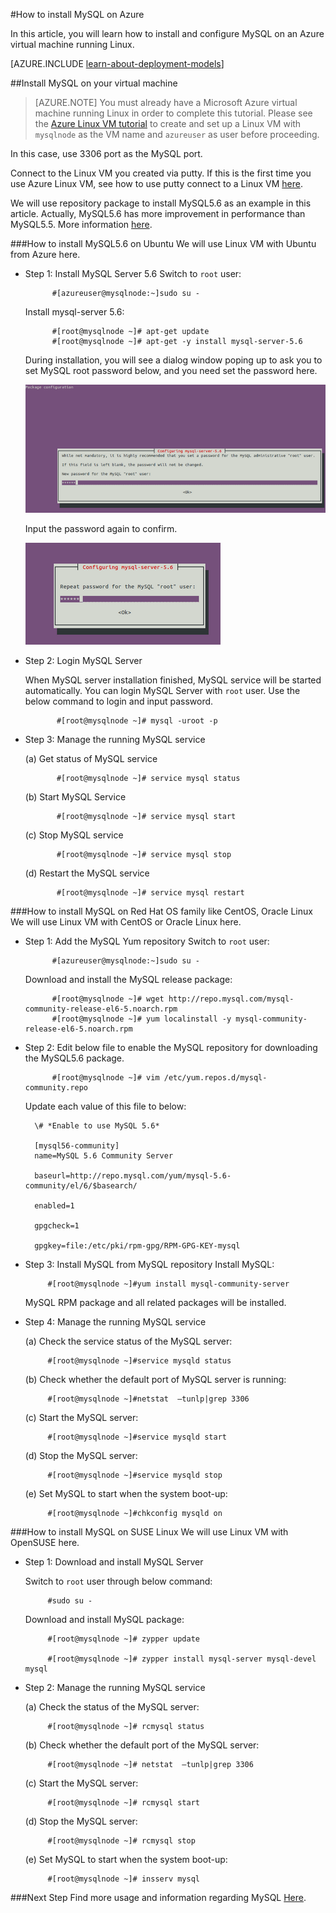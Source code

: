 <properties
	pageTitle="Set up MySQL on a Linux VM | Microsoft Azure "
	description="Learn how to install the MySQL stack on a Linux virtual machine (Ubuntu or RedHat family OS) in Azure"
	services="virtual-machines-linux"
	documentationCenter=""
	authors="SuperScottz"
	manager="timlt"
	editor=""
	tags="azure-resource-manager,azure-service-management"/>

<tags
	ms.service="virtual-machines-linux"
	ms.workload="infrastructure-services"
	ms.tgt_pltfrm="vm-linux"
	ms.devlang="na"
	ms.topic="article"
	ms.date="02/01/2016"
	ms.author="mingzhan"/>


#How to install MySQL on Azure


In this article, you will learn how to install and configure MySQL on an Azure virtual machine running Linux.

[AZURE.INCLUDE [learn-about-deployment-models](../../includes/learn-about-deployment-models-both-include.md)]


##Install MySQL on your virtual machine

> [AZURE.NOTE] You must already have a Microsoft Azure virtual machine running Linux in order to complete this tutorial. Please see the
[Azure Linux VM tutorial](virtual-machines-linux-quick-create-cli.md) to create and set up a Linux VM with `mysqlnode` as the VM name and `azureuser` as user before proceeding.

In this case, use 3306 port as the MySQL port.  

Connect to the Linux VM you created via putty. If this is the first time you use Azure Linux VM, see how to use putty connect to a Linux VM [here](virtual-machines-linux-ssh-from-linux.md).

We will use repository package to install MySQL5.6 as an example in this article. Actually, MySQL5.6 has more improvement in performance than MySQL5.5.  More information [here](http://www.mysqlperformanceblog.com/2013/02/18/is-mysql-5-6-slower-than-mysql-5-5/).


###How to install MySQL5.6 on Ubuntu
We will use Linux VM with Ubuntu from Azure here.

- Step 1: Install MySQL Server 5.6
    Switch to `root` user:

            #[azureuser@mysqlnode:~]sudo su -

    Install mysql-server 5.6:

            #[root@mysqlnode ~]# apt-get update
            #[root@mysqlnode ~]# apt-get -y install mysql-server-5.6

    During installation, you will see a dialog window poping up to ask you to set MySQL root password below, and you need set the password here.

    ![image](./media/virtual-machines-linux-mysql-install/virtual-machines-linux-install-mysql-p1.png)


    Input the password again to confirm.

    ![image](./media/virtual-machines-linux-mysql-install/virtual-machines-linux-install-mysql-p2.png)

- Step 2: Login MySQL Server

    When MySQL server installation finished, MySQL service will be started automatically. You can login MySQL Server with `root` user.
    Use the below command to login and input password.

             #[root@mysqlnode ~]# mysql -uroot -p

- Step 3: Manage the running MySQL service

    (a) Get status of MySQL service

             #[root@mysqlnode ~]# service mysql status

    (b) Start MySQL Service

             #[root@mysqlnode ~]# service mysql start

    (c) Stop MySQL service

             #[root@mysqlnode ~]# service mysql stop

    (d) Restart the MySQL service

             #[root@mysqlnode ~]# service mysql restart


###How to install MySQL on Red Hat OS family like CentOS, Oracle Linux
We will use Linux VM with CentOS or Oracle Linux here.

- Step 1: Add the MySQL Yum repository
    Switch to `root` user:

            #[azureuser@mysqlnode:~]sudo su -

    Download and install the MySQL release package:

            #[root@mysqlnode ~]# wget http://repo.mysql.com/mysql-community-release-el6-5.noarch.rpm
            #[root@mysqlnode ~]# yum localinstall -y mysql-community-release-el6-5.noarch.rpm

- Step 2: Edit below file to enable the MySQL repository for downloading the MySQL5.6 package.

            #[root@mysqlnode ~]# vim /etc/yum.repos.d/mysql-community.repo

    Update each value of this file to below:

        \# *Enable to use MySQL 5.6*

        [mysql56-community]
        name=MySQL 5.6 Community Server

        baseurl=http://repo.mysql.com/yum/mysql-5.6-community/el/6/$basearch/

        enabled=1

        gpgcheck=1

        gpgkey=file:/etc/pki/rpm-gpg/RPM-GPG-KEY-mysql

- Step 3: Install MySQL from MySQL repository
    Install MySQL:

           #[root@mysqlnode ~]#yum install mysql-community-server

    MySQL RPM package and all related packages will be installed.

- Step 4: Manage the running MySQL service

    (a) Check the service status of the MySQL server:

           #[root@mysqlnode ~]#service mysqld status

    (b) Check whether the default port of  MySQL server is running:

           #[root@mysqlnode ~]#netstat  –tunlp|grep 3306


    (c) Start the MySQL server:

           #[root@mysqlnode ~]#service mysqld start

    (d) Stop the MySQL server:

           #[root@mysqlnode ~]#service mysqld stop

    (e) Set MySQL to start when the system boot-up:

           #[root@mysqlnode ~]#chkconfig mysqld on


###How to install MySQL on SUSE Linux
We will use Linux VM with OpenSUSE here.

- Step 1: Download and install MySQL Server

    Switch to `root` user through below command:  

           #sudo su -

    Download and install MySQL package:

           #[root@mysqlnode ~]# zypper update

           #[root@mysqlnode ~]# zypper install mysql-server mysql-devel mysql

- Step 2: Manage the running MySQL service

    (a) Check the status of the MySQL server:

           #[root@mysqlnode ~]# rcmysql status

    (b) Check whether the default port of the MySQL server:

           #[root@mysqlnode ~]# netstat  –tunlp|grep 3306


    (c) Start the MySQL server:

           #[root@mysqlnode ~]# rcmysql start

    (d) Stop the MySQL server:

           #[root@mysqlnode ~]# rcmysql stop

    (e) Set MySQL to start when the system boot-up:

           #[root@mysqlnode ~]# insserv mysql

###Next Step
Find more usage and information regarding MySQL [Here](https://www.mysql.com/).
